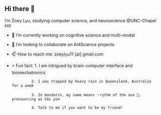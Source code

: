 ## Hi there 👋


I’m Zoey Lyu, studying computer science, and neuroscience @UNC-Chapel Hill
- 🔭 I’m currently working on cognitive science and multi-modal
- 💞️ I’m looking to collaborate on AI4Science projects
- 📫 How to reach me: zoeylyu11 [at] gmail.com
- ⚡ Fun fact:
               1. I am intrigued by brain-computer interface and biomechatronics 

               2. I was trapped by heavy rain in Queensland, Australia for a week

               3. In mandarin, my name means ✨rythm of the sea 🌊，pronouncing as hǎi yùn

               4. Talk to me if you want to be my friend! 
<!--
**ZoeyLLL/ZoeyLLL** is a ✨ _special_ ✨ repository because its `README.md` (this file) appears on your GitHub profile.
-->



